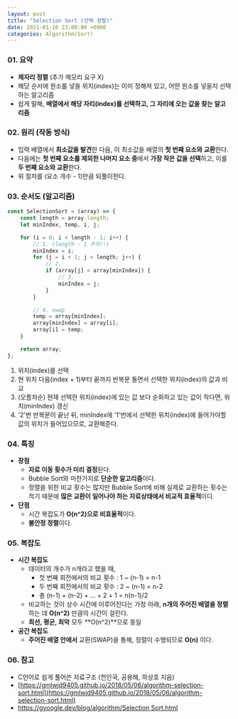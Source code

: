 ```yaml
---
layout: post
title: "Selection Sort (선택 정렬)"
date: 2021-01-16 23:00:00 +0900
categories: Algorithm(Sort)
---
```


### 01. 요약

- **제자리 정렬** (추가 메모리 요구 X)
- 해당 순서에 원소를 넣을 위치(index)는 이미 정해져 있고, 어떤 원소를 넣을지 선택하는 알고리즘
- 쉽게 말해, **배열에서 해당 자리(index)를 선택하고, 그 자리에 오는 값을 찾는 알고리즘**

### 02. 원리 (작동 방식)

- 입력 배열에서 **최소값을 발견**한 다음, 이 최소값을 배열의 **첫 번째 요소와 교환**한다.
- 다음에는 **첫 번째 요소를 제외한 나머지 요소 중**에서 **가장 작은 값을 선택**하고, 이를 **두 번째 요소와 교환**한다.
- 위 절차를 (요소 개수 - 1)만큼 되풀이한다.

### 03. 순서도 (알고리즘)

```jsx
const SelectionSort = (array) => {
	const length = array.length;
	let minIndex, temp, i, j;

	for (i = 0; i < length - 1; i++) {
		// 1. (length - 1 주의!!)
		minIndex = i;
		for (j = i + 1; j < length; j++) {
			// 2.
			if (array[j] < array[minIndex]) {
				// 3.
				minIndex = j;
			}
		}

		// 4. swap
		temp = array[minIndex];
		array[minIndex] = array[i];
		array[i] = temp;
	}

	return array;
};
```

1. 위치(index)를 선택
2. 현 위치 다음(index + 1)부터 끝까지 반복문 돌면서 선택한 위치(index)의 값과 비교
3. (오름차순) 현재 선택한 위치(index)에 있는 값 보다 순회하고 있는 값이 작다면, 위치(minIndex) 갱신
4. '2'번 반복문이 끝난 뒤, minIndex에 '1'번에서 선택한 위치(index)에 들어가야할 값의 위치가 들어있으므로, 교환해준다.

### 04. 특징

- **장점**
  - **자료 이동 횟수가 미리 결정**된다.
  - Bubble Sort와 마찬가지로 **단순한 알고리즘**이다.
  - 정렬을 위한 비교 횟수는 많지만 Bubble Sort에 비해 실제로 교환하는 횟수는 적기 때문에 **많은 교환이 일어나야 하는 자료상태에서 비교적 효율적**이다.
- **단점**
  - 시간 복잡도가 **O(n^2)으로 비효율적**이다.
  - **불안정 정렬**이다.

### 05. 복잡도

- **시간 복잡도**
  - 데이터의 개수가 n개라고 했을 때,
    - 첫 번째 회전에서의 비교 횟수 : 1 ~ (n-1) = n-1
    - 두 번째 회전에서의 비교 횟수 : 2 ~ (n-1) = n-2
    - 총 (n-1) + (n-2) + ... + 2 + 1 = n(n-1)/2
  - 비교하는 것이 상수 시간에 이루어진다는 가정 아래, **n개의 주어진 배열을 정렬**하는 데 **O(n^2)** 만큼의 시간이 걸린다.
  - **최선, 평균, 최악** 모두 **O(n^2)**으로 동일
- **공간 복잡도**
  - **주어진 배열 안에서** 교환(SWAP)을 통해, 정렬이 수행되므로 **O(n)** 이다.

### 06. 참고

- C언어로 쉽게 풀어쓴 자료구조 (천인국, 공용해, 하상호 지음)
- [https://gmlwjd9405.github.io/2018/05/06/algorithm-selection-sort.html](https://gmlwjd9405.github.io/2018/05/06/algorithm-selection-sort.html)
- [https://gyoogle.dev/blog/algorithm/Selection Sort.html](https://gyoogle.dev/blog/algorithm/Selection%20Sort.html)
